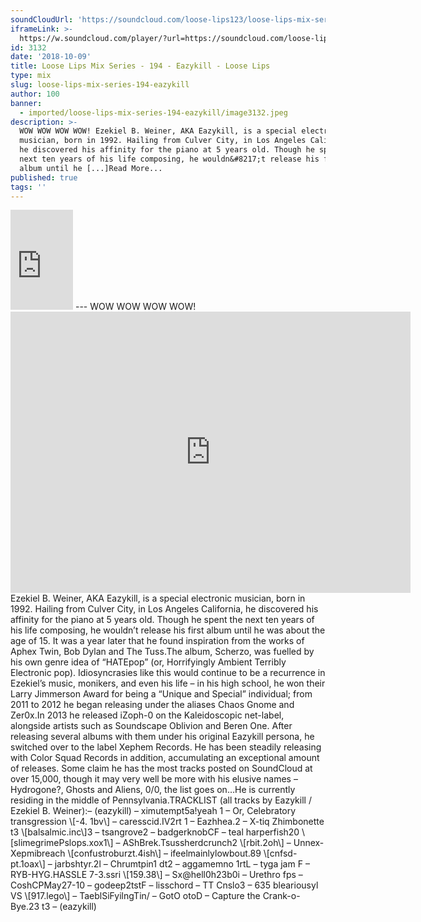 ```yaml
---
soundCloudUrl: 'https://soundcloud.com/loose-lips123/loose-lips-mix-series-194-eazykill'
iframeLink: >-
  https://w.soundcloud.com/player/?url=https://soundcloud.com/loose-lips123/loose-lips-mix-series-194-eazykill&color=00aabb&auto_play=false&hide_related=false&show_comments=true&show_user=true&show_reposts=false
id: 3132
date: '2018-10-09'
title: Loose Lips Mix Series - 194 - Eazykill - Loose Lips
type: mix
slug: loose-lips-mix-series-194-eazykill
author: 100
banner:
  - imported/loose-lips-mix-series-194-eazykill/image3132.jpeg
description: >-
  WOW WOW WOW WOW! Ezekiel B. Weiner, AKA Eazykill, is a special electronic
  musician, born in 1992. Hailing from Culver City, in Los Angeles California,
  he discovered his affinity for the piano at 5 years old. Though he spent the
  next ten years of his life composing, he wouldn&#8217;t release his first
  album until he [...]Read More...
published: true
tags: ''
---
```

<iframe id="sc-widget" title="title" width="100" height="160" scrolling="no" frameborder="yes" allow="autoplay" src="https://w.soundcloud.com/player/?url=https://soundcloud.com/loose-lips123/loose-lips-mix-series-194-eazykill&amp;color=00aabb&amp;auto_play=false&amp;hide_related=false&amp;show_comments=true&amp;show_user=true&amp;show_reposts=false"></iframe>
---
WOW WOW WOW WOW!<iframe loading="lazy" title="zeke" width="640" height="450" scrolling="no" frameborder="no" src="https://w.soundcloud.com/player/?visual=true&amp;url=https%3A%2F%2Fapi.soundcloud.com%2Fusers%2F741932713&amp;show_artwork=true&amp;maxwidth=640&amp;maxheight=960&amp;dnt=1"></iframe>Ezekiel B. Weiner, AKA Eazykill, is a special electronic musician, born in 1992. Hailing from Culver City, in Los Angeles California, he discovered his affinity for the piano at 5 years old. Though he spent the next ten years of his life composing, he wouldn’t release his first album until he was about the age of 15. It was a year later that he found inspiration from the works of Aphex Twin, Bob Dylan and The Tuss.The album, Scherzo, was fuelled by his own genre idea of “HATEpop” (or, Horrifyingly Ambient Terribly Electronic pop). Idiosyncrasies like this would continue to be a recurrence in Ezekiel’s music, monikers, and even his life – in his high school, he won their Larry Jimmerson Award for being a “Unique and Special” individual; from 2011 to 2012 he began releasing under the aliases Chaos Gnome and Zer0x.In 2013 he released iZoph-0 on the Kaleidoscopic net-label, alongside artists such as Soundscape Oblivion and Beren One. After releasing several albums with them under his original Eazykill persona, he switched over to the label Xephem Records. He has been steadily releasing with Color Squad Records in addition, accumulating an exceptional amount of releases. Some claim he has the most tracks posted on SoundCloud at over 15,000, though it may very well be more with his elusive names – Hydrogone?, Ghosts and Aliens, 0/0, the list goes on…He is currently residing in the middle of Pennsylvania.TRACKLIST (all tracks by Eazykill / Ezekiel B. Weiner):– (eazykill)  
– ximutempt5a!yeah 1  
– Or, Celebratory transgression \[-4. 1bv\]  
– caresscid.IV2rt 1  
– Eazhhea.2  
– X-tiq Zhimbonette t3 \[balsalmic.inc\]3  
– tsangrove2  
– badgerknobCF  
– teal harperfish20 \[slimegrimePslops.xox1\]  
– AShBrek.Tsussherdcrunch2 \[rbit.2oh\]  
– Unnex-Xepmibreach \[confustroburzt.4ish\]  
– ifeelmainlylowbout.89 \[cnfsd-pt.1oax\]  
– jarbshtyr.2l  
– Chrumtpin1 dt2  
– aggamemno 1rtL  
– tyga jam F  
– RYB-HYG.HASSLE 7-3.ssri \[159.38\]  
– Sx@hell0h23b0i  
– Urethro fps  
– CoshCPMay27-10  
– godeep2tstF  
– lisschord  
– TT Cnslo3  
– 635 bleariousyl VS \[917.lego\]  
– TaeblSiFyilngTin/  
– GotO otoD  
– Capture the Crank-o-Bye.23 t3  
– (eazykill)